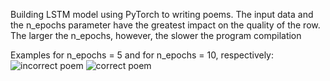 Building LSTM model using PyTorch to writing poems.
The input data and the n_epochs parameter have the greatest impact on the quality of the row. 
The larger the n_epochs, however, the slower the program compilation

Examples for n_epochs = 5 and for n_epochs = 10, respectively:
![incorrect poem](https://user-images.githubusercontent.com/48855378/151651801-fecddcbc-7502-48f0-9379-024c20a4ec28.JPG)
![correct poem](https://user-images.githubusercontent.com/48855378/151651803-1163c7a5-1d9c-4cc5-86f6-6e5f68f2fbd6.JPG)
